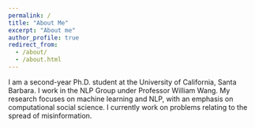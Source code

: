 ```yaml
---
permalink: /
title: "About Me"
excerpt: "About me"
author_profile: true
redirect_from: 
  - /about/
  - /about.html
---
```


I am a second-year Ph.D. student at the University of California, Santa Barbara. I work in the NLP Group under Professor William Wang. My research focuses on machine learning and NLP, with an emphasis on computational social science. I currently work on problems relating to the spread of misinformation.


